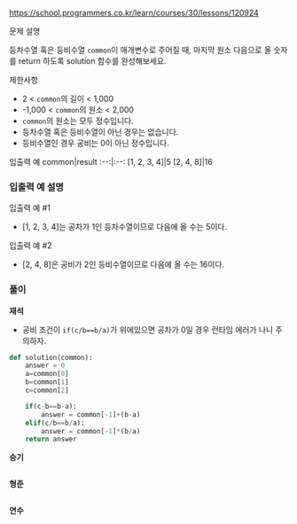 https://school.programmers.co.kr/learn/courses/30/lessons/120924

문제 설명

등차수열 혹은 등비수열 `common`이 매개변수로 주어질 때, 마지막 원소 다음으로 올 숫자를 return 하도록 solution 함수를 완성해보세요.

제한사항
- 2 < `common`의 길이 < 1,000
- -1,000 < `common`의 원소 < 2,000
- `common`의 원소는 모두 정수입니다.
- 등차수열 혹은 등비수열이 아닌 경우는 없습니다.
- 등비수열인 경우 공비는 0이 아닌 정수입니다.

입출력 예
common|result
:--:|:--:
[1, 2, 3, 4]|5
[2, 4, 8]|16

### 입출력 예 설명

입출력 예 #1

- [1, 2, 3, 4]는 공차가 1인 등차수열이므로 다음에 올 수는 5이다.

입출력 예 #2

- [2, 4, 8]은 공비가 2인 등비수열이므로 다음에 올 수는 16이다.


### **풀이**

**재석**
- 공비 조건이 `if(c/b==b/a)`가 위에있으면 공차가 0일 경우 런타임 에러가 나니 주의하자.
```python
def solution(common):
    answer = 0
    a=common[0]
    b=common[1]
    c=common[2]

    if(c-b==b-a):
        answer = common[-1]+(b-a)
    elif(c/b==b/a):
        answer = common[-1]*(b/a)
    return answer
```

**승기**

```python

```

**형준**

```java

```

**연수**

```python
```
